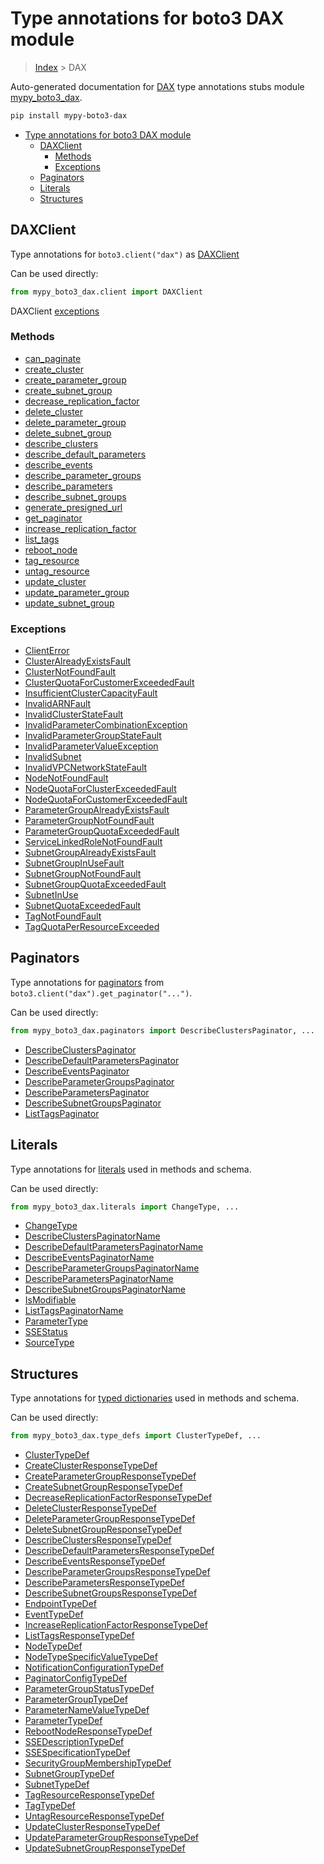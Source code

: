 # Type annotations for boto3 DAX module

> [Index](../index.md) > DAX

Auto-generated documentation for [DAX](https://boto3.amazonaws.com/v1/documentation/api/latest/reference/services/dax.html#DAX)
type annotations stubs module [mypy_boto3_dax](https://pypi.org/project/mypy-boto3-dax/).

```bash
pip install mypy-boto3-dax
```

- [Type annotations for boto3 DAX module](#type-annotations-for-boto3-dax-module)
  - [DAXClient](#daxclient)
    - [Methods](#methods)
    - [Exceptions](#exceptions)
  - [Paginators](#paginators)
  - [Literals](#literals)
  - [Structures](#structures)

## DAXClient

Type annotations for  `boto3.client("dax")` as [DAXClient](./client.md)

Can be used directly:

```python
from mypy_boto3_dax.client import DAXClient
```


DAXClient [exceptions](./client.md#exceptions)



### Methods
- [can_paginate](./client.md#can-paginate)
- [create_cluster](./client.md#create-cluster)
- [create_parameter_group](./client.md#create-parameter-group)
- [create_subnet_group](./client.md#create-subnet-group)
- [decrease_replication_factor](./client.md#decrease-replication-factor)
- [delete_cluster](./client.md#delete-cluster)
- [delete_parameter_group](./client.md#delete-parameter-group)
- [delete_subnet_group](./client.md#delete-subnet-group)
- [describe_clusters](./client.md#describe-clusters)
- [describe_default_parameters](./client.md#describe-default-parameters)
- [describe_events](./client.md#describe-events)
- [describe_parameter_groups](./client.md#describe-parameter-groups)
- [describe_parameters](./client.md#describe-parameters)
- [describe_subnet_groups](./client.md#describe-subnet-groups)
- [generate_presigned_url](./client.md#generate-presigned-url)
- [get_paginator](./client.md#get-paginator)
- [increase_replication_factor](./client.md#increase-replication-factor)
- [list_tags](./client.md#list-tags)
- [reboot_node](./client.md#reboot-node)
- [tag_resource](./client.md#tag-resource)
- [untag_resource](./client.md#untag-resource)
- [update_cluster](./client.md#update-cluster)
- [update_parameter_group](./client.md#update-parameter-group)
- [update_subnet_group](./client.md#update-subnet-group)




### Exceptions
- [ClientError](./client.md#clienterror)
- [ClusterAlreadyExistsFault](./client.md#clusteralreadyexistsfault)
- [ClusterNotFoundFault](./client.md#clusternotfoundfault)
- [ClusterQuotaForCustomerExceededFault](./client.md#clusterquotaforcustomerexceededfault)
- [InsufficientClusterCapacityFault](./client.md#insufficientclustercapacityfault)
- [InvalidARNFault](./client.md#invalidarnfault)
- [InvalidClusterStateFault](./client.md#invalidclusterstatefault)
- [InvalidParameterCombinationException](./client.md#invalidparametercombinationexception)
- [InvalidParameterGroupStateFault](./client.md#invalidparametergroupstatefault)
- [InvalidParameterValueException](./client.md#invalidparametervalueexception)
- [InvalidSubnet](./client.md#invalidsubnet)
- [InvalidVPCNetworkStateFault](./client.md#invalidvpcnetworkstatefault)
- [NodeNotFoundFault](./client.md#nodenotfoundfault)
- [NodeQuotaForClusterExceededFault](./client.md#nodequotaforclusterexceededfault)
- [NodeQuotaForCustomerExceededFault](./client.md#nodequotaforcustomerexceededfault)
- [ParameterGroupAlreadyExistsFault](./client.md#parametergroupalreadyexistsfault)
- [ParameterGroupNotFoundFault](./client.md#parametergroupnotfoundfault)
- [ParameterGroupQuotaExceededFault](./client.md#parametergroupquotaexceededfault)
- [ServiceLinkedRoleNotFoundFault](./client.md#servicelinkedrolenotfoundfault)
- [SubnetGroupAlreadyExistsFault](./client.md#subnetgroupalreadyexistsfault)
- [SubnetGroupInUseFault](./client.md#subnetgroupinusefault)
- [SubnetGroupNotFoundFault](./client.md#subnetgroupnotfoundfault)
- [SubnetGroupQuotaExceededFault](./client.md#subnetgroupquotaexceededfault)
- [SubnetInUse](./client.md#subnetinuse)
- [SubnetQuotaExceededFault](./client.md#subnetquotaexceededfault)
- [TagNotFoundFault](./client.md#tagnotfoundfault)
- [TagQuotaPerResourceExceeded](./client.md#tagquotaperresourceexceeded)






## Paginators

Type annotations for [paginators](./paginators.md) from `boto3.client("dax").get_paginator("...")`.

Can be used directly:

```python
from mypy_boto3_dax.paginators import DescribeClustersPaginator, ...
```

- [DescribeClustersPaginator](./paginators.md#describeclusterspaginator)
- [DescribeDefaultParametersPaginator](./paginators.md#describedefaultparameterspaginator)
- [DescribeEventsPaginator](./paginators.md#describeeventspaginator)
- [DescribeParameterGroupsPaginator](./paginators.md#describeparametergroupspaginator)
- [DescribeParametersPaginator](./paginators.md#describeparameterspaginator)
- [DescribeSubnetGroupsPaginator](./paginators.md#describesubnetgroupspaginator)
- [ListTagsPaginator](./paginators.md#listtagspaginator)






## Literals

Type annotations for [literals](./literals.md) used in methods and schema.

Can be used directly:

```python
from mypy_boto3_dax.literals import ChangeType, ...
```

- [ChangeType](./literals.md#changetype)
- [DescribeClustersPaginatorName](./literals.md#describeclusterspaginatorname)
- [DescribeDefaultParametersPaginatorName](./literals.md#describedefaultparameterspaginatorname)
- [DescribeEventsPaginatorName](./literals.md#describeeventspaginatorname)
- [DescribeParameterGroupsPaginatorName](./literals.md#describeparametergroupspaginatorname)
- [DescribeParametersPaginatorName](./literals.md#describeparameterspaginatorname)
- [DescribeSubnetGroupsPaginatorName](./literals.md#describesubnetgroupspaginatorname)
- [IsModifiable](./literals.md#ismodifiable)
- [ListTagsPaginatorName](./literals.md#listtagspaginatorname)
- [ParameterType](./literals.md#parametertype)
- [SSEStatus](./literals.md#ssestatus)
- [SourceType](./literals.md#sourcetype)




## Structures


Type annotations for [typed dictionaries](./type_defs.md) used in methods and schema.

Can be used directly:

```python
from mypy_boto3_dax.type_defs import ClusterTypeDef, ...
```

- [ClusterTypeDef](./type_defs.md#clustertypedef)
- [CreateClusterResponseTypeDef](./type_defs.md#createclusterresponsetypedef)
- [CreateParameterGroupResponseTypeDef](./type_defs.md#createparametergroupresponsetypedef)
- [CreateSubnetGroupResponseTypeDef](./type_defs.md#createsubnetgroupresponsetypedef)
- [DecreaseReplicationFactorResponseTypeDef](./type_defs.md#decreasereplicationfactorresponsetypedef)
- [DeleteClusterResponseTypeDef](./type_defs.md#deleteclusterresponsetypedef)
- [DeleteParameterGroupResponseTypeDef](./type_defs.md#deleteparametergroupresponsetypedef)
- [DeleteSubnetGroupResponseTypeDef](./type_defs.md#deletesubnetgroupresponsetypedef)
- [DescribeClustersResponseTypeDef](./type_defs.md#describeclustersresponsetypedef)
- [DescribeDefaultParametersResponseTypeDef](./type_defs.md#describedefaultparametersresponsetypedef)
- [DescribeEventsResponseTypeDef](./type_defs.md#describeeventsresponsetypedef)
- [DescribeParameterGroupsResponseTypeDef](./type_defs.md#describeparametergroupsresponsetypedef)
- [DescribeParametersResponseTypeDef](./type_defs.md#describeparametersresponsetypedef)
- [DescribeSubnetGroupsResponseTypeDef](./type_defs.md#describesubnetgroupsresponsetypedef)
- [EndpointTypeDef](./type_defs.md#endpointtypedef)
- [EventTypeDef](./type_defs.md#eventtypedef)
- [IncreaseReplicationFactorResponseTypeDef](./type_defs.md#increasereplicationfactorresponsetypedef)
- [ListTagsResponseTypeDef](./type_defs.md#listtagsresponsetypedef)
- [NodeTypeDef](./type_defs.md#nodetypedef)
- [NodeTypeSpecificValueTypeDef](./type_defs.md#nodetypespecificvaluetypedef)
- [NotificationConfigurationTypeDef](./type_defs.md#notificationconfigurationtypedef)
- [PaginatorConfigTypeDef](./type_defs.md#paginatorconfigtypedef)
- [ParameterGroupStatusTypeDef](./type_defs.md#parametergroupstatustypedef)
- [ParameterGroupTypeDef](./type_defs.md#parametergrouptypedef)
- [ParameterNameValueTypeDef](./type_defs.md#parameternamevaluetypedef)
- [ParameterTypeDef](./type_defs.md#parametertypedef)
- [RebootNodeResponseTypeDef](./type_defs.md#rebootnoderesponsetypedef)
- [SSEDescriptionTypeDef](./type_defs.md#ssedescriptiontypedef)
- [SSESpecificationTypeDef](./type_defs.md#ssespecificationtypedef)
- [SecurityGroupMembershipTypeDef](./type_defs.md#securitygroupmembershiptypedef)
- [SubnetGroupTypeDef](./type_defs.md#subnetgrouptypedef)
- [SubnetTypeDef](./type_defs.md#subnettypedef)
- [TagResourceResponseTypeDef](./type_defs.md#tagresourceresponsetypedef)
- [TagTypeDef](./type_defs.md#tagtypedef)
- [UntagResourceResponseTypeDef](./type_defs.md#untagresourceresponsetypedef)
- [UpdateClusterResponseTypeDef](./type_defs.md#updateclusterresponsetypedef)
- [UpdateParameterGroupResponseTypeDef](./type_defs.md#updateparametergroupresponsetypedef)
- [UpdateSubnetGroupResponseTypeDef](./type_defs.md#updatesubnetgroupresponsetypedef)
